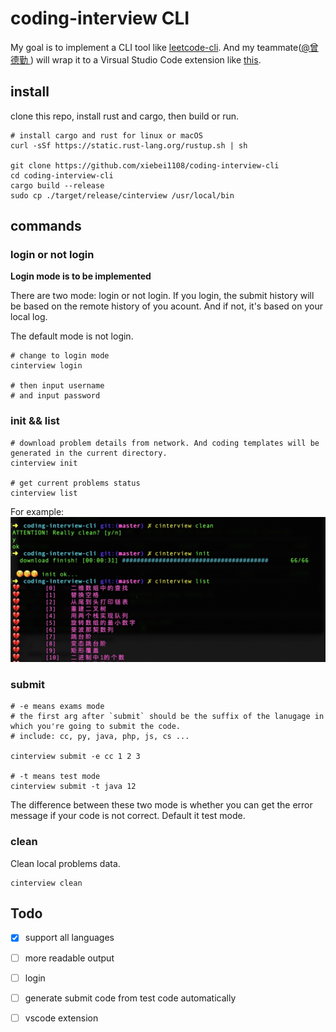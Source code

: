 # coding-interview CLI

My goal is to implement a CLI tool like [leetcode-cli](https://github.com/skygragon/leetcode-cli). And my teammate([@曾德勤
](https://github.com/Zendq1998)) will wrap it to a 
Virsual Studio Code extension like [this](https://github.com/jdneo/vscode-leetcode).

## install

clone this repo, install rust and cargo, then build or run.
```
# install cargo and rust for linux or macOS
curl -sSf https://static.rust-lang.org/rustup.sh | sh

git clone https://github.com/xiebei1108/coding-interview-cli
cd coding-interview-cli
cargo build --release
sudo cp ./target/release/cinterview /usr/local/bin
```

## commands

### login or not login
**Login mode is to be implemented**

There are two mode: login or not login. If you login, the submit history will be based on the remote history of you acount. And if not, it's based on your local log.

The default mode is not login.

```
# change to login mode
cinterview login

# then input username
# and input password
```

### init && list
```
# download problem details from network. And coding templates will be generated in the current directory.
cinterview init

# get current problems status
cinterview list
```

For example:
![./pics/1550304472530.jpg](./pics/1550304472530.jpg)

### submit 
```
# -e means exams mode
# the first arg after `submit` should be the suffix of the lanugage in which you're going to submit the code.
# include: cc, py, java, php, js, cs ...

cinterview submit -e cc 1 2 3

# -t means test mode
cinterview submit -t java 12
```

The difference between these two mode is whether you can get the error message if your code is not correct. Default it test mode.


### clean
Clean local problems data.
```
cinterview clean
```

## Todo
- [x] support all languages
- [ ] more readable output
- [ ] login
- [ ] generate submit code from test code automatically
- [ ] vscode extension

